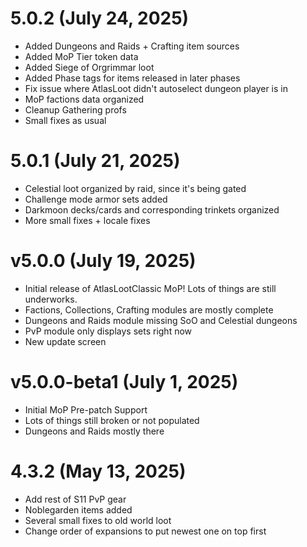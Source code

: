 # 5.0.2 (July 24, 2025)
- Added Dungeons and Raids + Crafting item sources
- Added MoP Tier token data
- Added Siege of Orgrimmar loot
- Added Phase tags for items released in later phases
- Fix issue where AtlasLoot didn't autoselect dungeon player is in
- MoP factions data organized
- Cleanup Gathering profs
- Small fixes as usual

# 5.0.1 (July 21, 2025)
- Celestial loot organized by raid, since it's being gated
- Challenge mode armor sets added
- Darkmoon decks/cards and corresponding trinkets organized
- More small fixes + locale fixes

# v5.0.0 (July 19, 2025)
- Initial release of AtlasLootClassic MoP! Lots of things are still underworks.
- Factions, Collections, Crafting modules are mostly complete
- Dungeons and Raids module missing SoO and Celestial dungeons
- PvP module only displays sets right now
- New update screen

# v5.0.0-beta1 (July 1, 2025)
- Initial MoP Pre-patch Support
- Lots of things still broken or not populated
- Dungeons and Raids mostly there

# 4.3.2 (May 13, 2025)
- Add rest of S11 PvP gear
- Noblegarden items added
- Several small fixes to old world loot
- Change order of expansions to put newest one on top first

